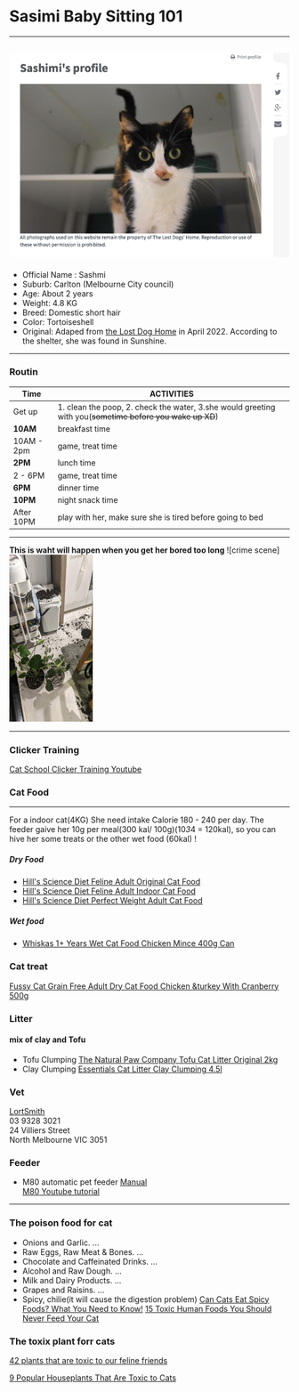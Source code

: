 # Sasimi Baby Sitting 101
---

![Sashmi profile](https://github.com/miya-w/Shashimi-CatbabySitting-101/blob/master/images/Screen%20Shot%202022-03-31%20at%201.42.04%20pm.png)
---
- Official Name : Sashmi 
- Suburb: Carlton (Melbourne City council)
- Age: About 2 years
- Weight: 4.8 KG
- Breed: Domestic short hair 
- Color: Tortoiseshell
- Original: Adaped from [the Lost Dog Home](https://dogshome.com/) in April 2022. According to the shelter, she was found in Sunshine.
---
### Routin

| Time | ACTIVITIES |
| -----| ----------- |
|Get up| 1. clean the poop, 2. check the water, 3.she would greeting with you(~~sometime before you wake up XD~~) |
| **10AM** | breakfast time |
|10AM - 2pm|game, treat time |
| **2PM**  | lunch time     |
| 2 - 6PM |game, treat time|
|**6PM**| dinner time|
|**10PM**| night snack time|
|After 10PM|  play with her, make sure she is tired before going to bed|
---
**This is waht will happen when you get her bored too long**
![crime scene]<img src="https://github.com/miya-w/Shashimi-CatbabySitting-101/blob/master/images/Crime%20scene.jpg" width="150" height="300">

---
### Clicker Training 
[Cat School Clicker Training Youtube](https://www.youtube.com/c/CatSchool)
### Cat Food
---
For a indoor cat(4KG) She need intake Calorie 180 - 240 per day. The feeder gaive her 10g per meal(300 kal/ 100g)(10*3*4 = 120kal), so you can hive her some treats or the other wet food (60kal) ! 
##### Dry Food
- [Hill's Science Diet Feline Adult Original Cat Food](https://www.petbarn.com.au/science-diet-optimal-care-adult-cat-food?sku=98099&gclid=Cj0KCQjw3eeXBhD7ARIsAHjssr96FpSlnXjN6jI71sowQosjzOB_brKXLw6Qa876NZaGerbqfM5QqW8aAjyxEALw_wcB&gclsrc=aw.ds)
- [Hill's Science Diet Feline Adult Indoor Cat Food](https://www.petbarn.com.au/science-diet-feline-adult-indoor-cat-food?sku=119985)
- [Hill's Science Diet Perfect Weight Adult Cat Food](https://www.petbarn.com.au/science-diet-perfect-weight-adult-cat-food?sku=139349&gclid=Cj0KCQjw3eeXBhD7ARIsAHjssr9-2ymAHRbSOiXixDZyKUWoCavxEkc_0-TV9-DQRm6xCMoL5MF2mdcaAhNBEALw_wcB&gclsrc=aw.ds)
##### Wet food
- [Whiskas 1+ Years Wet Cat Food Chicken Mince 400g Can](https://www.woolworths.com.au/shop/productdetails/78599/whiskas-1-years-wet-cat-food-chicken-mince)

### Cat treat
[Fussy Cat Grain Free Adult Dry Cat Food Chicken &turkey With Cranberry 500g](https://www.woolworths.com.au/shop/productdetails/382206/fussy-cat-grain-free-adult-dry-cat-food-chicken-turkey-with-cranberry)
### Litter
#### mix of clay and Tofu
- Tofu Clumping
[The Natural Paw Company Tofu Cat Litter Original 2kg](https://www.woolworths.com.au/shop/productdetails/817339?googleshop=true&store_code=woolworths_supermarkets_3100&utm_source=google&utm_medium=cpc&utm_campaign=WW-0001&cq_net=u&cq_src=GOOGLE&cq_cmp=Woolies_8458_BAU_Shopping_Pet_WW-0001&cq_med=71700000067284342&cq_con=Ad%20group&cq_plac=&cq_term=PRODUCT_GROUP&ds_adt=&cq_plt=gp&cq_gclid=Cj0KCQjw3eeXBhD7ARIsAHjssr_fpvk-lKpgQYy3m2ZsLCwb2dMSQ2k0ZHXBVvXi5RzI4gJCVq7t3lcaAr7dEALw_wcB&ds_de=c&ds_pc=local&ds_cr=585714478049&ds_tid=pla-1281296317598&ds_locphys=9060880&ds_pid=817339&cmpid=smsm:ds:GOOGLE:Woolies_8458_BAU_Shopping_Pet_WW-0001:PRODUCT_GROUP&gclid=Cj0KCQjw3eeXBhD7ARIsAHjssr_fpvk-lKpgQYy3m2ZsLCwb2dMSQ2k0ZHXBVvXi5RzI4gJCVq7t3lcaAr7dEALw_wcB&gclsrc=aw.ds)
- Clay Clumping
[Essentials Cat Litter Clay Clumping 4.5l](https://www.woolworths.com.au/shop/productdetails/201220?utm_source=google&utm_medium=cpc&utm_campaign=WW-0001&cq_net=u&cq_src=GOOGLE&cq_cmp=Woolies_8458_BAU_Shopping_Pet_WW-0001&cq_med=71700000067284342&cq_con=Ad%20group&cq_plac=&cq_term=PRODUCT_GROUP&ds_adt=&cq_plt=gp&cq_gclid=Cj0KCQjw3eeXBhD7ARIsAHjssr-oqolJf87UwadmEVvrtiMQaaVYTs634dZumi7E0kvPZvJEGxq81OYaAoZ5EALw_wcB&ds_de=c&ds_pc=online&ds_cr=585714478049&ds_tid=pla-1281296317598&ds_locphys=9060880&ds_pid=201220&cmpid=smsm:ds:GOOGLE:Woolies_8458_BAU_Shopping_Pet_WW-0001:PRODUCT_GROUP&gclid=Cj0KCQjw3eeXBhD7ARIsAHjssr-oqolJf87UwadmEVvrtiMQaaVYTs634dZumi7E0kvPZvJEGxq81OYaAoZ5EALw_wcB&gclsrc=aw.ds)
### Vet
[LortSmith](https://lortsmith.com/) <br/>
03 9328 3021 <br/>
24 Villiers Street<br />
North Melbourne VIC 3051 <br/>
### Feeder
- M80 automatic pet feeder
[Manual](https://github.com/miya-w/Shashimi-CatbabySitting-101/blob/master/images/M80%20pet%20feeder%20manual.pdf)<br/>
[M80 Youtube tutorial](https://www.youtube.com/watch?v=L06A99ZDTNk)<br/>
---
### The poison food for cat
- Onions and Garlic. ...
- Raw Eggs, Raw Meat & Bones. ...
- Chocolate and Caffeinated Drinks. ...
- Alcohol and Raw Dough. ...
- Milk and Dairy Products. ...
- Grapes and Raisins. ...
- Spicy, chilie(it will cause the digestion problem)
[Can Cats Eat Spicy Foods? What You Need to Know!](https://excitedcats.com/can-cats-eat-spicy-foods/)
[15 Toxic Human Foods You Should Never Feed Your Cat](https://www.dailypaws.com/cats-kittens/cat-nutrition/what-can-cats-eat/foods-toxic-to-cats)

### The toxix plant forr cats

[42 plants that are toxic to our feline friends](https://rspcavic.org/learn/42-plants-that-are-toxic-to-our-feline-friends/)

[9 Popular Houseplants That Are Toxic to Cats](https://www.thespruce.com/houseplants-toxic-to-cats-4775359)